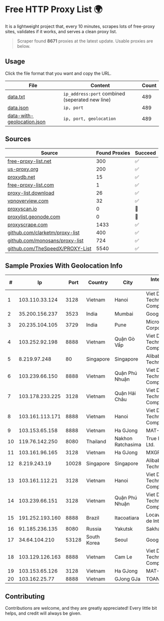 
# Free HTTP Proxy List 🌍

It is a lightweight project that, every 10 minutes, scrapes lots of free-proxy sites, validates if it works, and serves a clean proxy list.


> Scraper found **8671** proxies at the latest update. Usable proxies are below.

## Usage

Click the file format that you want and copy the URL.


|File|Content|Count|
|----|-------|-----|
|[data.txt](https://raw.githubusercontent.com/themiralay/Proxy-List-World/master/data.txt)|`ip_address:port` combined (seperated new line)|489|
|[data.json](https://raw.githubusercontent.com/themiralay/Proxy-List-World/master/data.json)|`ip, port`|489|
|[data-with-geolocation.json](https://raw.githubusercontent.com/themiralay/Proxy-List-World/master/data-with-geolocation.json)|`ip, port, geolocation`|489|

## Sources

|Source|Found Proxies|Succeed|
|------|-------------|-------|
|[free-proxy-list.net](https://free-proxy-list.net)|300|✅|
|[us-proxy.org](https://www.us-proxy.org)|200|✅|
|[proxydb.net](http://proxydb.net)|15|✅|
|[free-proxy-list.com](https://free-proxy-list.com/?page=&port=&type%5B%5D=http&type%5B%5D=https&up_time=0&search=Search)|1|✅|
|[proxy-list.download](https://www.proxy-list.download/HTTP)|26|✅|
|[vpnoverview.com](https://vpnoverview.com/privacy/anonymous-browsing/free-proxy-servers)|32|✅|
|[proxyscan.io](https://www.proxyscan.io)|0|🚫|
|[proxylist.geonode.com](https://proxylist.geonode.com/api/proxy-list?limit=300&page=1&sort_by=lastChecked&sort_type=desc&protocols=http,https)|0|🚫|
|[proxyscrape.com](https://api.proxyscrape.com/v2/?request=displayproxies&protocol=http&timeout=10000&country=all&ssl=all&anonymity=all)|1433|✅|
|[github.com/clarketm/proxy-list](https://raw.githubusercontent.com/clarketm/proxy-list/master/proxy-list-raw.txt)|400|✅|
|[github.com/monosans/proxy-list](https://raw.githubusercontent.com/monosans/proxy-list/main/proxies/http.txt)|724|✅|
|[github.com/TheSpeedX/PROXY-List](https://raw.githubusercontent.com/TheSpeedX/PROXY-List/master/http.txt)|5540|✅|


## Sample Proxies With Geolocation Info

|#|Ip|Port|Country|City|Internet Service Provider|
|-|--|----|-------|----|-------------------------|
|1|103.110.33.124|3128|Vietnam|Hanoi|Viet Digital Technology Liability Company|
|2|35.200.156.237|3523|India|Mumbai|Google LLC|
|3|20.235.104.105|3729|India|Pune|Microsoft Corporation|
|4|103.252.92.198|8888|Vietnam|Quận Gò Vấp|Viet Digital Technology Liability Company|
|5|8.219.97.248|80|Singapore|Singapore|Alibaba (US) Technology Co., Ltd.|
|6|103.239.66.150|8888|Vietnam|Quận Phú Nhuận|Viet Digital Technology Liability Company|
|7|103.178.233.225|3128|Vietnam|Quận Hải Châu|Viet Digital Technology Liability Company|
|8|103.161.113.171|8888|Vietnam|Hanoi|Viet Digital Technology Liability Company|
|9|103.153.65.158|8888|Vietnam|Ha GJong|MAT-HN|
|10|119.76.142.250|8080|Thailand|Nakhon Ratchasima|True Internet Co., Ltd.|
|11|103.161.96.165|3128|Vietnam|Ha GJong|MXGROUP|
|12|8.219.243.19|10028|Singapore|Singapore|Alibaba (US) Technology Co., Ltd.|
|13|103.161.112.21|3128|Vietnam|Hanoi|Viet Digital Technology Liability Company|
|14|103.239.66.151|3128|Vietnam|Quận Phú Nhuận|Viet Digital Technology Liability Company|
|15|191.252.193.160|8888|Brazil|Itacoatiara|Locaweb Serviços de Internet S/A|
|16|91.185.236.135|8080|Russia|Yakutsk|Sakhatelecom|
|17|34.64.104.210|53128|South Korea|Seoul|Google LLC|
|18|103.129.126.163|8888|Vietnam|Cam Le|Viet Digital Technology Liability Company|
|19|103.153.65.126|3128|Vietnam|Ha GJong|MAT-HN|
|20|103.162.25.77|8888|Vietnam|GJong GJa|TOANTHANGSTECH|



## Contributing

Contributions are welcome, and they are greatly appreciated! Every
little bit helps, and credit will always be given.

